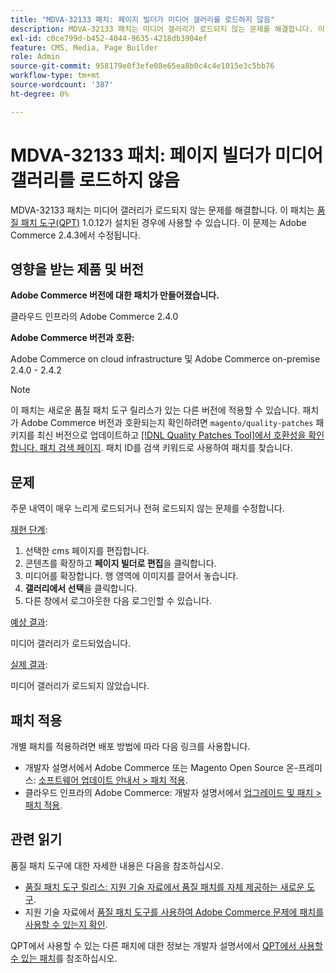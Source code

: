 ```yaml
---
title: "MDVA-32133 패치: 페이지 빌더가 미디어 갤러리를 로드하지 않음"
description: MDVA-32133 패치는 미디어 갤러리가 로드되지 않는 문제를 해결합니다. 이 패치는 [Quality Patches Tool (QPT)](/help/announcements/adobe-commerce-announcements/magento-quality-patches-released-new-tool-to-self-serve-quality-patches.md) 1.0.12가 설치된 경우 사용할 수 있습니다. 이 문제는 Adobe Commerce 2.4.3에서 수정됩니다.
exl-id: c0ce799d-b452-4044-9635-4218db3904ef
feature: CMS, Media, Page Builder
role: Admin
source-git-commit: 958179e0f3efe08e65ea8b0c4c4e1015e3c5bb76
workflow-type: tm+mt
source-wordcount: '387'
ht-degree: 0%

---
```


# MDVA-32133 패치: 페이지 빌더가 미디어 갤러리를 로드하지 않음

MDVA-32133 패치는 미디어 갤러리가 로드되지 않는 문제를 해결합니다. 이 패치는 [품질 패치 도구(QPT)](/help/announcements/adobe-commerce-announcements/magento-quality-patches-released-new-tool-to-self-serve-quality-patches.md) 1.0.12가 설치된 경우에 사용할 수 있습니다. 이 문제는 Adobe Commerce 2.4.3에서 수정됩니다.

## 영향을 받는 제품 및 버전

**Adobe Commerce 버전에 대한 패치가 만들어졌습니다.**

클라우드 인프라의 Adobe Commerce 2.4.0

**Adobe Commerce 버전과 호환:**

Adobe Commerce on cloud infrastructure 및 Adobe Commerce on-premise 2.4.0 - 2.4.2

>[!NOTE]
>
>이 패치는 새로운 품질 패치 도구 릴리스가 있는 다른 버전에 적용할 수 있습니다. 패치가 Adobe Commerce 버전과 호환되는지 확인하려면 `magento/quality-patches` 패키지를 최신 버전으로 업데이트하고 [[!DNL Quality Patches Tool]에서 호환성을 확인합니다. 패치 검색 페이지](https://devdocs.magento.com/quality-patches/tool.html#patch-grid). 패치 ID를 검색 키워드로 사용하여 패치를 찾습니다.

## 문제

주문 내역이 매우 느리게 로드되거나 전혀 로드되지 않는 문제를 수정합니다.

<u>재현 단계</u>:

1. 선택한 cms 페이지를 편집합니다.
1. 콘텐츠를 확장하고 **페이지 빌더로 편집**&#x200B;을 클릭합니다.
1. 미디어를 확장합니다. 행 영역에 이미지를 끌어서 놓습니다.
1. **갤러리에서 선택**&#x200B;을 클릭합니다.
1. 다른 창에서 로그아웃한 다음 로그인할 수 있습니다.

<u>예상 결과</u>:

미디어 갤러리가 로드되었습니다.

<u>실제 결과</u>:

미디어 갤러리가 로드되지 않았습니다.

## 패치 적용

개별 패치를 적용하려면 배포 방법에 따라 다음 링크를 사용합니다.

* 개발자 설명서에서 Adobe Commerce 또는 Magento Open Source 온-프레미스: [소프트웨어 업데이트 안내서 > 패치 적용](https://devdocs.magento.com/guides/v2.4/comp-mgr/patching/mqp.html).
* 클라우드 인프라의 Adobe Commerce: 개발자 설명서에서 [업그레이드 및 패치 > 패치 적용](https://devdocs.magento.com/cloud/project/project-patch.html).

## 관련 읽기

품질 패치 도구에 대한 자세한 내용은 다음을 참조하십시오.

* [품질 패치 도구 릴리스: 지원 기술 자료에서 품질 패치를 자체 제공하는 새로운 도구](/help/announcements/adobe-commerce-announcements/magento-quality-patches-released-new-tool-to-self-serve-quality-patches.md).
* 지원 기술 자료에서 [품질 패치 도구를 사용하여 Adobe Commerce 문제에 패치를 사용할 수 있는지 확인](/help/support-tools/patches-available-in-qpt-tool/check-patch-for-magento-issue-with-magento-quality-patches.md).

QPT에서 사용할 수 있는 다른 패치에 대한 정보는 개발자 설명서에서 [QPT에서 사용할 수 있는 패치](https://devdocs.magento.com/quality-patches/tool.html#patch-grid)를 참조하십시오.
